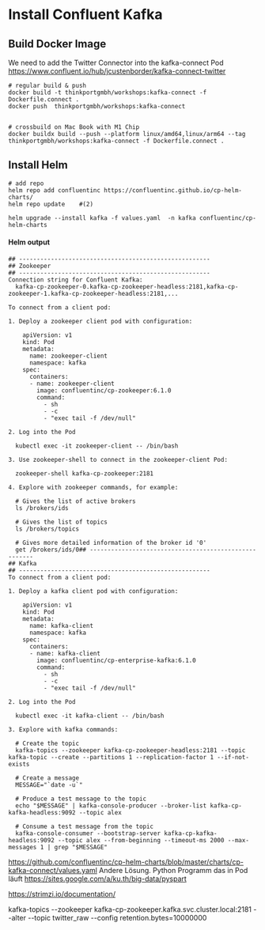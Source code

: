 # Install Confluent Kafka

## Build Docker Image

We need to add the Twitter Connector into the kafka-connect Pod
https://www.confluent.io/hub/jcustenborder/kafka-connect-twitter

```
# regular build & push
docker build -t thinkportgmbh/workshops:kafka-connect -f Dockerfile.connect .
docker push  thinkportgmbh/workshops:kafka-connect


# crossbuild on Mac Book with M1 Chip
docker buildx build --push --platform linux/amd64,linux/arm64 --tag thinkportgmbh/workshops:kafka-connect -f Dockerfile.connect .
```

## Install Helm

```
# add repo
helm repo add confluentinc https://confluentinc.github.io/cp-helm-charts/
helm repo update    #(2)

helm upgrade --install kafka -f values.yaml  -n kafka confluentinc/cp-helm-charts
```

#### Helm output

```
## ------------------------------------------------------
## Zookeeper
## ------------------------------------------------------
Connection string for Confluent Kafka:
  kafka-cp-zookeeper-0.kafka-cp-zookeeper-headless:2181,kafka-cp-zookeeper-1.kafka-cp-zookeeper-headless:2181,...

To connect from a client pod:

1. Deploy a zookeeper client pod with configuration:

    apiVersion: v1
    kind: Pod
    metadata:
      name: zookeeper-client
      namespace: kafka
    spec:
      containers:
      - name: zookeeper-client
        image: confluentinc/cp-zookeeper:6.1.0
        command:
          - sh
          - -c
          - "exec tail -f /dev/null"

2. Log into the Pod

  kubectl exec -it zookeeper-client -- /bin/bash

3. Use zookeeper-shell to connect in the zookeeper-client Pod:

  zookeeper-shell kafka-cp-zookeeper:2181

4. Explore with zookeeper commands, for example:

  # Gives the list of active brokers
  ls /brokers/ids

  # Gives the list of topics
  ls /brokers/topics

  # Gives more detailed information of the broker id '0'
  get /brokers/ids/0## ------------------------------------------------------
## Kafka
## ------------------------------------------------------
To connect from a client pod:

1. Deploy a kafka client pod with configuration:

    apiVersion: v1
    kind: Pod
    metadata:
      name: kafka-client
      namespace: kafka
    spec:
      containers:
      - name: kafka-client
        image: confluentinc/cp-enterprise-kafka:6.1.0
        command:
          - sh
          - -c
          - "exec tail -f /dev/null"

2. Log into the Pod

  kubectl exec -it kafka-client -- /bin/bash

3. Explore with kafka commands:

  # Create the topic
  kafka-topics --zookeeper kafka-cp-zookeeper-headless:2181 --topic kafka-topic --create --partitions 1 --replication-factor 1 --if-not-exists

  # Create a message
  MESSAGE="`date -u`"

  # Produce a test message to the topic
  echo "$MESSAGE" | kafka-console-producer --broker-list kafka-cp-kafka-headless:9092 --topic alex

  # Consume a test message from the topic
  kafka-console-consumer --bootstrap-server kafka-cp-kafka-headless:9092 --topic alex --from-beginning --timeout-ms 2000 --max-messages 1 | grep "$MESSAGE"
```

https://github.com/confluentinc/cp-helm-charts/blob/master/charts/cp-kafka-connect/values.yaml
Andere Lösung.
Python Programm das in Pod läuft
https://sites.google.com/a/ku.th/big-data/pyspart

https://strimzi.io/documentation/

kafka-topics --zookeeper kafka-cp-zookeeper.kafka.svc.cluster.local:2181 --alter --topic twitter_raw --config retention.bytes=10000000


